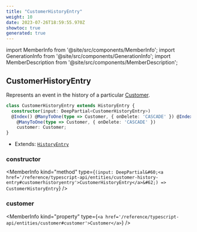 ```yaml
---
title: "CustomerHistoryEntry"
weight: 10
date: 2023-07-26T18:59:55.970Z
showtoc: true
generated: true
---
```

<!-- This file was generated from the Vendure source. Do not modify. Instead, re-run the "docs:build" script -->
import MemberInfo from '@site/src/components/MemberInfo';
import GenerationInfo from '@site/src/components/GenerationInfo';
import MemberDescription from '@site/src/components/MemberDescription';


## CustomerHistoryEntry

<GenerationInfo sourceFile="packages/core/src/entity/history-entry/customer-history-entry.entity.ts" sourceLine="14" packageName="@vendure/core" />

Represents an event in the history of a particular <a href='/reference/typescript-api/entities/customer#customer'>Customer</a>.

```ts title="Signature"
class CustomerHistoryEntry extends HistoryEntry {
  constructor(input: DeepPartial<CustomerHistoryEntry>)
  @Index() @ManyToOne(type => Customer, { onDelete: 'CASCADE' }) @Index()
    @ManyToOne(type => Customer, { onDelete: 'CASCADE' })
    customer: Customer;
}
```
* Extends: <code><a href='/reference/typescript-api/entities/history-entry#historyentry'>HistoryEntry</a></code>



<div className="members-wrapper">

### constructor

<MemberInfo kind="method" type={`(input: DeepPartial&#60;<a href='/reference/typescript-api/entities/customer-history-entry#customerhistoryentry'>CustomerHistoryEntry</a>&#62;) => CustomerHistoryEntry`}   />


### customer

<MemberInfo kind="property" type={`<a href='/reference/typescript-api/entities/customer#customer'>Customer</a>`}   />




</div>
